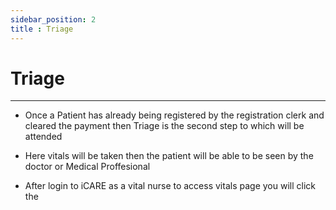 ```yaml
---
sidebar_position: 2
title : Triage
---
```


# Triage
---
 - Once a Patient has already being registered by the registration clerk and cleared the payment then Triage is the second step to which will be attended 
 - Here vitals will be taken then the patient will be able to be seen by the doctor or Medical Proffesional

- After login to iCARE as a vital nurse to access vitals page you will click the 